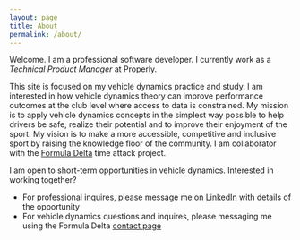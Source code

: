 ```yaml
---
layout: page
title: About
permalink: /about/
---
```


Welcome. I am a professional software developer. I currently work as a
_Technical Product Manager_ at Properly.

This site is focused on my vehicle dynamics practice and study. I am interested
in how vehicle dynamics theory can improve performance outcomes at the club
level where access to data is constrained. My mission is to apply vehicle
dynamics concepts in the simplest way possible to help drivers be safe, realize
their potential and to improve their enjoyment of the sport. My vision is to
make a more accessible, competitive and inclusive sport by raising the
knowledge floor of the community. I am collaborator with the [Formula
Delta](https://formuladelta.ca) time attack project.

I am open to short-term opportunities in vehicle dynamics. Interested in
working together?

- For professional inquires, please message me on
  [LinkedIn](https://www.linkedin.com/in/ktse/) with details of the opportunity
- For vehicle dynamics questions and inquires, please messaging me using the
  Formula Delta [contact page](https://formuladelta.ca/contact-us/)
